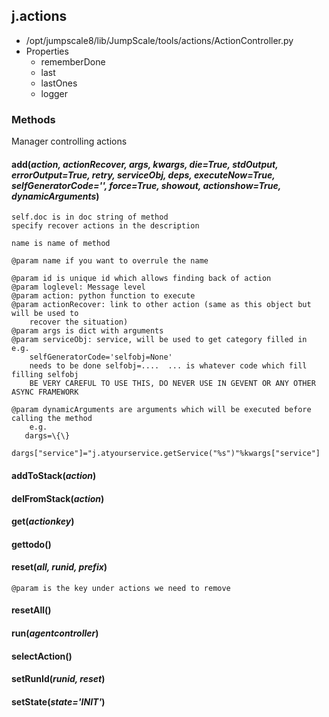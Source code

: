 <!-- toc -->
## j.actions

- /opt/jumpscale8/lib/JumpScale/tools/actions/ActionController.py
- Properties
    - rememberDone
    - last
    - lastOnes
    - logger

### Methods

Manager controlling actions

#### add(*action, actionRecover, args, kwargs, die=True, stdOutput, errorOutput=True, retry, serviceObj, deps, executeNow=True, selfGeneratorCode='', force=True, showout, actionshow=True, dynamicArguments*) 

```
self.doc is in doc string of method
specify recover actions in the description

name is name of method

@param name if you want to overrule the name

@param id is unique id which allows finding back of action
@param loglevel: Message level
@param action: python function to execute
@param actionRecover: link to other action (same as this object but will be used to
    recover the situation)
@param args is dict with arguments
@param serviceObj: service, will be used to get category filled in e.g.
    selfGeneratorCode='selfobj=None'
    needs to be done selfobj=....  ... is whatever code which fill filling selfobj
    BE VERY CAREFUL TO USE THIS, DO NEVER USE IN GEVENT OR ANY OTHER ASYNC FRAMEWORK

@param dynamicArguments are arguments which will be executed before calling the method
    e.g.
   dargs=\{\}
   dargs["service"]="j.atyourservice.getService("%s")"%kwargs["service"]

```

#### addToStack(*action*) 

#### delFromStack(*action*) 

#### get(*actionkey*) 

#### gettodo() 

#### reset(*all, runid, prefix*) 

```
@param is the key under actions we need to remove

```

#### resetAll() 

#### run(*agentcontroller*) 

#### selectAction() 

#### setRunId(*runid, reset*) 

#### setState(*state='INIT'*) 

